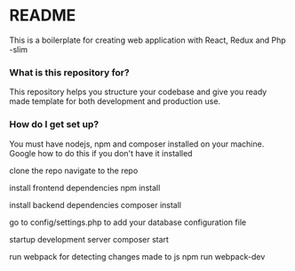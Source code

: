 # README #

This is a boilerplate for creating web application with React, Redux and Php -slim

### What is this repository for? ###

This repository helps you structure your codebase and give you ready made template for both development and production use.

### How do I get set up? ###

You must have nodejs, npm and composer installed on your machine. Google how to do this if you don't have it installed

clone the repo
navigate to the repo

 install frontend dependencies
 npm install
 
 install backend dependencies
 composer install
 
 go to config/settings.php to add your database configuration file
 
 startup development server
 composer start
 
 run webpack for detecting changes made to js
 npm run webpack-dev
